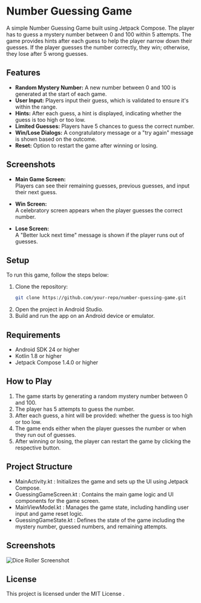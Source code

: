 # Number Guessing Game

A simple Number Guessing Game built using Jetpack Compose. The player has to guess a mystery number between 0 and 100 within 5 attempts. The game provides hints after each guess to help the player narrow down their guesses. If the player guesses the number correctly, they win; otherwise, they lose after 5 wrong guesses.

## Features

- **Random Mystery Number:** A new number between 0 and 100 is generated at the start of each game.
- **User Input:** Players input their guess, which is validated to ensure it's within the range.
- **Hints:** After each guess, a hint is displayed, indicating whether the guess is too high or too low.
- **Limited Guesses:** Players have 5 chances to guess the correct number.
- **Win/Lose Dialogs:** A congratulatory message or a "try again" message is shown based on the outcome.
- **Reset:** Option to restart the game after winning or losing.

## Screenshots

- **Main Game Screen:**  
  Players can see their remaining guesses, previous guesses, and input their next guess.

- **Win Screen:**  
  A celebratory screen appears when the player guesses the correct number.

- **Lose Screen:**  
  A "Better luck next time" message is shown if the player runs out of guesses.

## Setup

To run this game, follow the steps below:

1. Clone the repository:
   ```bash
   git clone https://github.com/your-repo/number-guessing-game.git
2. Open the project in Android Studio.
3. Build and run the app on an Android device or emulator.
## Requirements
- Android SDK 24 or higher
- Kotlin 1.8 or higher
- Jetpack Compose 1.4.0 or higher
## How to Play
1. The game starts by generating a random mystery number between 0 and 100.
2. The player has 5 attempts to guess the number.
3. After each guess, a hint will be provided: whether the guess is too high or too low.
4. The game ends either when the player guesses the number or when they run out of guesses.
5. After winning or losing, the player can restart the game by clicking the respective button.
## Project Structure
- MainActivity.kt : Initializes the game and sets up the UI using Jetpack Compose.
- GuessingGameScreen.kt : Contains the main game logic and UI components for the game screen.
- MainViewModel.kt : Manages the game state, including handling user input and game reset logic.
- GuessingGameState.kt : Defines the state of the game including the mystery number, guessed numbers, and remaining attempts.
## Screenshots
![Dice Roller Screenshot](screenshots/dice_roller.png)
## License
This project is licensed under the MIT License .
